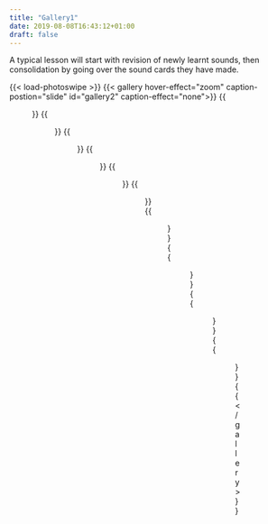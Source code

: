 ```yaml
---
title: "Gallery1"
date: 2019-08-08T16:43:12+01:00
draft: false
---
```



<p class="">
A typical lesson will start with revision of newly learnt sounds, then consolidation by going over the sound cards they have made.
</p>
{{< load-photoswipe >}}
{{< gallery hover-effect="zoom" caption-postion="slide" id="gallery2" caption-effect="none">}}
{{<figure link="img/photos/IMG_6822.JPG" caption="Early recognition of sounds" alt="more detailed description for letter mat that only shows in gallery" thumb="-thumb">}}
{{<figure link="img/photos/IMG_6830-comp.JPG" caption="Formation of new sounds learnt using sand tray" thumb="-thumb">}}
{{<figure link="img/photos/IMG_6837-comp.JPG" caption="Tracing of sounds with coloured pens" thumb="-thumb">}}
{{<figure link="img/photos/IMG_6840-comp.JPG" caption="Tracing of sounds with coloured pens" thumb="-thumb">}}
{{<figure link="img/photos/IMG_6841-comp.JPG" caption="Making up c.v.c words using the letters" thumb="-thumb">}}
{{<figure link="img/photos/IMG_6845-comp.JPG" caption="Making up c.v.c words using the letters" thumb="-thumb">}}
{{<figure link="img/photos/IMG_6847-comp.JPG" caption="Making up c.v.c words using the letters" thumb="-thumb">}}
{{<figure link="img/photos/IMG_6852-comp.JPG" caption="Reading a sentence and cutting up to remake a new sentence" thumb="-thumb">}}
{{<figure link="img/photos/IMG_6855-comp.JPG" caption="Writing out the new sentences" thumb="-thumb">}}
{{<figure link="img/photos/IMG_6856-comp.JPG" caption="Writing out the new sentences" thumb="-thumb">}}		
{{< /gallery >}}
